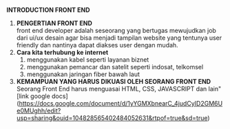 **INTRODUCTION FRONT END**

1. **PENGERTIAN FRONT END**
    <br>front end developer adalah seseorang yang bertugas mewujudkan job dari ui/ux desain agar bisa menjadi tampilan website yang  tentunya user friendly dan nantinya dapat diakses user dengan mudah.</br>
2. **Cara kita terhubung ke internet**
    1. menggunakan kabel seperti layanan biznet
    2. menggunakan pemancar dan satelit seperti indosat, telkomsel
    3. menggunakan jaringan fiber bawah laut 
3. **KEMAMPUAN YANG HARUS DIKUASI OLEH SEORANG FRONT END**
    Seorang Front End harus menguasai HTML, CSS, JAVASCRIPT dan lain"
[link google docs]
(https://docs.google.com/document/d/1yYGMXbnearC_4judCyID2GM6Ue0MUghh/edit?usp=sharing&ouid=104828565402484052631&rtpof=true&sd=true)